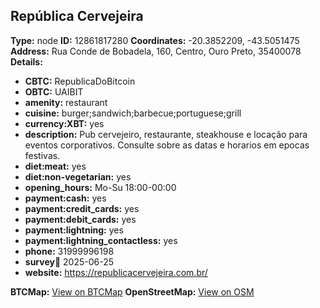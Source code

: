 ## República Cervejeira
**Type:** node
**ID:** 12861817280
**Coordinates:** -20.3852209, -43.5051475
**Address:** Rua Conde de Bobadela, 160, Centro, Ouro Preto, 35400078
**Details:**
- **CBTC:** RepublicaDoBitcoin
- **OBTC:** UAIBIT
- **amenity:** restaurant
- **cuisine:** burger;sandwich;barbecue;portuguese;grill
- **currency:XBT:** yes
- **description:** Pub cervejeiro, restaurante, steakhouse e locação para eventos corporativos. Consulte sobre as datas e horarios em epocas  festivas.
- **diet:meat:** yes
- **diet:non-vegetarian:** yes
- **opening_hours:** Mo-Su 18:00-00:00
- **payment:cash:** yes
- **payment:credit_cards:** yes
- **payment:debit_cards:** yes
- **payment:lightning:** yes
- **payment:lightning_contactless:** yes
- **phone:** 31999996198
- **survey:date:** 2025-06-25
- **website:** https://republicacervejeira.com.br/

**BTCMap:** [View on BTCMap](https://btcmap.org/merchant/node:12861817280) 
**OpenStreetMap:** [View on OSM](https://www.openstreetmap.org/node/12861817280) 


